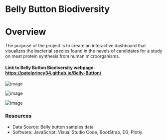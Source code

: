 # Belly Button Biodiversity
# Overview
The purpose of the project is to create an interactive dashboard that visualizes the bacterial species found in the navels of candidates for a study on meat protein synthesis from human microorganisms.
#### Link to Belly Button Biodiversity webpage: https://patelprincy34.github.io/Belly-Button/

![image](https://user-images.githubusercontent.com/93439516/175347499-802b37ad-3f28-428b-9f33-0d811a6dbcf7.png)

![image](https://user-images.githubusercontent.com/93439516/175347593-5fb5a00f-b5ff-4c1c-a558-fc27ca0c0dcc.png)

![image](https://user-images.githubusercontent.com/93439516/175347719-1e028921-c1eb-427e-b632-2ff012f13735.png)



### Resources 
* Data Source: Belly button samples data
* Software: JavaScript, Visual Studio Code, BootStrap, D3, Plotly
